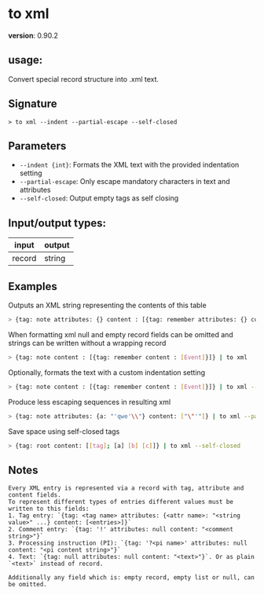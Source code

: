 # to xml

**version**: 0.90.2

## **usage**:

Convert special record structure into .xml text.

## Signature

`> to xml --indent --partial-escape --self-closed`

## Parameters

- `--indent {int}`: Formats the XML text with the provided indentation setting
- `--partial-escape`: Only escape mandatory characters in text and attributes
- `--self-closed`: Output empty tags as self closing

## Input/output types:

| input  | output |
| ------ | ------ |
| record | string |

## Examples

Outputs an XML string representing the contents of this table

```bash
> {tag: note attributes: {} content : [{tag: remember attributes: {} content : [{tag: null attributes: null content : Event}]}]} | to xml
```

When formatting xml null and empty record fields can be omitted and strings can be written without a wrapping record

```bash
> {tag: note content : [{tag: remember content : [Event]}]} | to xml
```

Optionally, formats the text with a custom indentation setting

```bash
> {tag: note content : [{tag: remember content : [Event]}]} | to xml --indent 3
```

Produce less escaping sequences in resulting xml

```bash
> {tag: note attributes: {a: "'qwe'\\"} content: ["\"'"]} | to xml --partial-escape
```

Save space using self-closed tags

```bash
> {tag: root content: [[tag]; [a] [b] [c]]} | to xml --self-closed
```

## Notes

```text
Every XML entry is represented via a record with tag, attribute and content fields.
To represent different types of entries different values must be written to this fields:
1. Tag entry: `{tag: <tag name> attributes: {<attr name>: "<string value>" ...} content: [<entries>]}`
2. Comment entry: `{tag: '!' attributes: null content: "<comment string>"}`
3. Processing instruction (PI): `{tag: '?<pi name>' attributes: null content: "<pi content string>"}`
4. Text: `{tag: null attributes: null content: "<text>"}`. Or as plain `<text>` instead of record.

Additionally any field which is: empty record, empty list or null, can be omitted.
```
